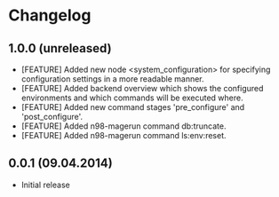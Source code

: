 Changelog
=========

1.0.0 (unreleased)
-----
* [FEATURE] Added new node <system_configuration> for specifying configuration settings in a more readable manner.
* [FEATURE] Added backend overview which shows the configured environments and which commands will be executed where.
* [FEATURE] Added new command stages 'pre_configure' and 'post_configure'.
* [FEATURE] Added n98-magerun command db:truncate.
* [FEATURE] Added n98-magerun command ls:env:reset. 

0.0.1 (09.04.2014)
-----
* Initial release
